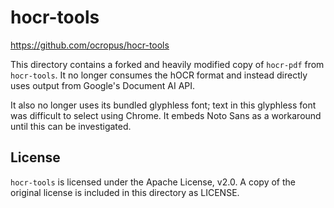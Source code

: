 # hocr-tools

https://github.com/ocropus/hocr-tools

This directory contains a forked and heavily modified copy of `hocr-pdf` from
`hocr-tools`.  It no longer consumes the hOCR format and instead directly uses
output from Google's Document AI API.

It also no longer uses its bundled glyphless font; text in this glyphless font
was difficult to select using Chrome. It embeds Noto Sans as a workaround until
this can be investigated.

## License

`hocr-tools` is licensed under the Apache License, v2.0. A copy of the original
license is included in this directory as LICENSE.
